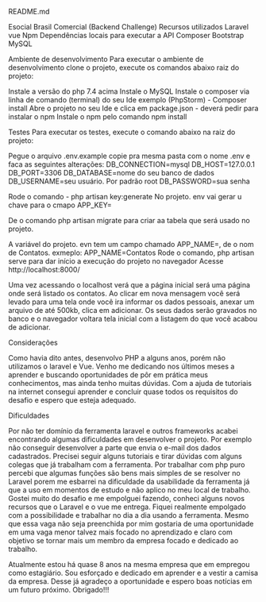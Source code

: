 README.md

Esocial Brasil Comercial (Backend Challenge)
Recursos utilizados
Laravel
vue
Npm
Dependências locais para executar a API
Composer
Bootstrap
MySQL

Ambiente de desenvolvimento
Para executar o ambiente de desenvolvimento clone o projeto, execute os comandos abaixo raiz do projeto:

Instale a versão do php 7.4 acima
Instale o MySQL
Instale o composer via linha de comando (terminal) do seu Ide exemplo (PhpStorm) - Composer install
Abre o projeto no seu Ide e clica em package.json -  deverá pedir para instalar o npm
Instale o npm pelo comando npm install

Testes
Para executar os testes, execute o comando abaixo na raiz do projeto:

Pegue o arquivo .env.example copie pra mesma pasta com o nome .env e faca as seguintes alterações:
DB_CONNECTION=mysql
DB_HOST=127.0.0.1
DB_PORT=3306
DB_DATABASE=nome do seu banco de dados
DB_USERNAME=seu usuário. Por padrão root
DB_PASSWORD=sua senha

Rode o comando - php artisan key:generate
No projeto. env vai gerar u chave para o cmapo APP_KEY=

De o comando php artisan migrate para criar aa tabela que será usado no projeto. 

A variável do projeto. evn tem um campo chamado APP_NAME=, de o nom de Contatos. exmeplo: APP_NAME=Contatos
Rode o comando, php artisan serve para dar início a execução do projeto no navegador 
Acesse http://localhost:8000/

Uma vez acessando o localhost verá que a página inicial será uma página onde será listado os contatos. Ao clicar em nova mensagem você será levado para uma tela onde você ira informar os dados pessoais, anexar um arquivo de até 500kb, clica em adicionar. Os seus dados serão gravados no banco e o navegador voltara tela inicial com a listagem do que você acabou de adicionar.


Considerações

Como havia dito antes, desenvolvo PHP a alguns anos, porém não utilizamos o laravel e Vue. 
Venho me dedicando nos últimos meses a aprender e buscando oportunidades de pôr em prática meus conhecimentos, mas ainda tenho muitas dúvidas.
Com a ajuda de tutoriais na internet consegui aprender e concluir quase todos os requisitos do desafio e espero que esteja adequado.

Dificuldades

Por não ter domínio da ferramenta laravel e outros frameworks acabei encontrando algumas dificuldades em desenvolver o projeto. Por exemplo não conseguir desenvolver a parte que envia o e-mail dos dados cadastrados. 
Precisei seguir alguns tutoriais e tirar dúvidas com alguns colegas que já trabalham com a ferramenta. 
Por trabalhar com php puro percebi que algumas funções são bens mais simples de se resolver no Laravel porem me esbarrei na dificuldade da usabilidade da ferramenta já que a uso em momentos de estudo e não aplico no meu local de trabalho. 
Gostei muito do desafio e me empolguei fazendo, conheci alguns novos recursos que o Laravel e o vue me entrega. Fiquei realmente empolgado com a possibilidade e trabalhar no dia a dia usando a ferramenta. 
Mesmo que essa vaga não seja preenchida por mim gostaria de uma oportunidade em uma vaga menor talvez mais focado no aprendizado e claro com objetivo se tornar mais um membro da empresa focado e dedicado ao trabalho. 

Atualmente estou há quase 8 anos na mesma empresa que em empregou como estagiário. Sou esforçado e dedicado em aprender e a vestir a camisa da empresa.
Desse já agradeço a oportunidade e espero boas notícias em um futuro próximo. 
Obrigado!!!
